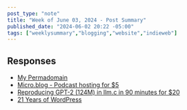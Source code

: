 ```yaml
---
post_type: "note" 
title: "Week of June 03, 2024 - Post Summary"
published_date: "2024-06-02 20:22 -05:00"
tags: ["weeklysummary","blogging","website","indieweb"]
---
```


## Responses

- [My Permadomain](/feed/my-permadomain-rscottjones)
- [Micro.blog - Podcast hosting for $5](/feed/microblog-podcast-hosting)
- [Reproducing GPT-2 (124M) in llm.c in 90 minutes for $20](/feed/repro-gpt-2-llm-c-90-min-20-dollars-karpathy)
- [21 Years of WordPress](/feed/21-years-of-wordpress)
